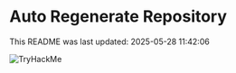 # Auto Regenerate Repository

This README was last updated: 2025-05-28 11:42:06

 ![TryHackMe](https://tryhackme.com/badge/533634)